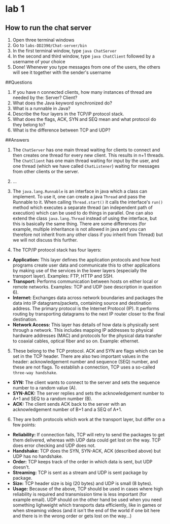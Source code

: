 
# lab 1

## How to run the chat server
1. Open three terminal windows
2. Go to `labs-DD2390/Chat-server/bin`
3. In the first terminal window, type `java ChatServer`
4. In the second and third window, type `java ChatClient` followed by a username of your choice
5. Done! Whenever you type messages from one of the users, the others will see it together with the sender's username

##Questions
1. If you have n connected clients, how many instances of thread are needed by the: Server? Client?
2. What does the Java keyword synchronized do?
3. What is a runnable in Java?
4. Describe the four layers in the TCP/IP protocol stack.
5. What does the flags, ACK, SYN and SEQ mean and what protocol do
they belong to?
6. What is the difference between TCP and UDP?


##Answers
1. The `ChatServer` has one main thread waiting for clients to connect and then creates one thread for every new client. This results in n+1 threads. The `ChatClient` has one main thread waiting for input by the user, and one thread (which we have called `ChatListener`) waiting for messages from other clients or the server.

2. ...

3. The `java.lang.Runnable` is an interface in java which a class can implement. To use it, one can create a java `Thread` and pass the Runnable to it. When calling `Thread.start()` it calls the interface's `run()` method which executes a separate thread (an independent path of execution) which can be used to do things in parallel. One can also extend the class `java.lang.Thread` instead of using the interface, but this is basically the same thing. There are some differences (for example, multiple inheritance is not allowed in java and you can therefore not inherit from any other class if you inherit from Thread) but we will not discuss this further.

4. The TCP/IP protocol stack has four layers:
  * **Application:** This layer defines the application protocols and how host programs create user data and communicate this to other applications by making use of the services in the lower layers (especially the transport layer). Examples: FTP, HTTP and SSH.
  * **Transport:** Performs communication between hosts on either local or remote networks. Examples: TCP and UDP (see description in question 6).
  * **Internet:** Exchanges data across network boundaries and packages the data into IP datagrams/packets, containing source and destination address. The primary protocol is the Internet Protocol (IP). It performs routing by transporting datagrams to the next IP router closer to the final destination.
  * **Network Access:** This layer has details of how data is physically sent through a network. This includes mapping IP addresses to physical hardware addresses (MAC) and protocols for the physical data transfer to coaxial cables, optical fiber and so on. Example: ethernet.

5. These belong to the TCP protocol. ACK and SYN are flags which can be set in the TCP header. There are also two important values in the header: acknowledgement number and sequence (SEQ) number, and these are not flags. To establish a connection, TCP uses a so-called `three-way handshake`.
  * **SYN:** The client wants to connect to the server and sets the sequence number to a random value (A).
  * **SYN-ACK:** The server replies and sets the acknowledgement number to A+1 and SEQ to a random number (B).
  * **ACK:** The client sends ACK back to the server with an acknowledgement number of B+1 and a SEQ of A+1.

6. They are both protocols which work at the transport layer, but differ on a few points:
  * **Reliability:** If connection fails, TCP will retry to send the packages to get them delivered, whereas with UDP data could get lost on the way. TCP does error checking and UDP does not.
  * **Handshake:** TCP does the SYN, SYN-ACK, ACK (described above) but UDP has no handshake.
  * **Order:** TCP keeps track of the order in which data is sent, but UDP doesn't.
  * **Streaming:** TCP is sent as a stream and UDP is sent package by package.
  * **Size:** TCP header size is big (20 bytes) and UDP is small (8 bytes).
  * **Usage:** Because of the above, TCP should be used in cases where high reliability is required and transmission time is less important (for example email). UDP should on the other hand be used when you need something lighweight which transports data efficiently, like in games or when streaming videos (and it isn't the end of the world if one bit here and there is in the wrong order or gets lost on the way...)



